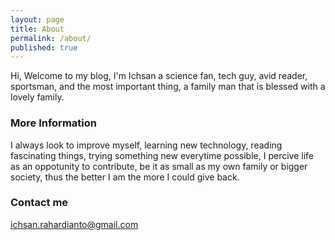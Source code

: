 ```yaml
---
layout: page
title: About
permalink: /about/
published: true
---
```




Hi, Welcome to my blog, I'm Ichsan a science fan, tech guy, avid reader, sportsman, and the most important thing, a family man that is blessed with a lovely family.

### More Information

I always look to improve myself, learning new technology, reading fascinating things, trying something new everytime possible, I percive life as an oppotunity to contribute, be it as small as my own family or bigger society, thus the better I am the more I could give back.  

### Contact me

[ichsan.rahardianto@gmail.com](mailto:ichsan.rahardianto@gmail.com)
